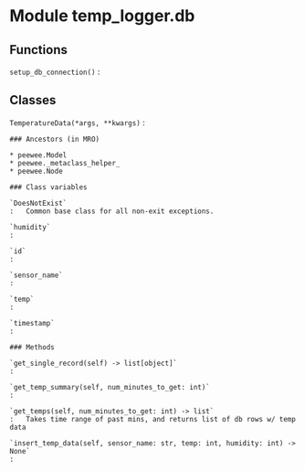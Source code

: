 # Module temp_logger.db

## Functions

`setup_db_connection()`
:

## Classes

`TemperatureData(*args, **kwargs)`
:

```
### Ancestors (in MRO)

* peewee.Model
* peewee._metaclass_helper_
* peewee.Node

### Class variables

`DoesNotExist`
:   Common base class for all non-exit exceptions.

`humidity`
:

`id`
:

`sensor_name`
:

`temp`
:

`timestamp`
:

### Methods

`get_single_record(self) ‑> list[object]`
:

`get_temp_summary(self, num_minutes_to_get: int)`
:

`get_temps(self, num_minutes_to_get: int) ‑> list`
:   Takes time range of past mins, and returns list of db rows w/ temp data

`insert_temp_data(self, sensor_name: str, temp: int, humidity: int) ‑> None`
:
```
